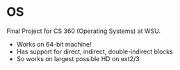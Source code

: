 # OS
Final Project for CS 360 (Operating Systems) at WSU.

- Works on 64-bit machine!
- Has support for direct, indirect, double-indirect blocks
- So works on largest possible HD on ext2/3
